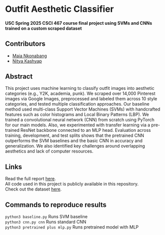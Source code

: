 # Outfit Aesthetic Classifier
#### USC Spring 2025 CSCI 467 course final project using SVMs and CNNs trained on a custom scraped dataset

## Contributors
- [Maia Nkonabang](https://github.com/maiankona)
- [Nitya Kashyap](https://github.com/nityakashyap7)


## Abstract
This project uses machine learning to classify outfit images into aesthetic categories (e.g., Y2K, academia, punk). We scraped over 14,000 Pinterest images via Google Images, preprocessed and labeled them across 10 style categories, and tested multiple classification approaches. Our baseline method used multi-class Support Vector Machines (SVMs) with handcrafted features such as color histograms and Local Binary Patterns (LBP). We trained a convolutional neural network (CNN) from scratch using PyTorch for our main models. Also, we experimented with transfer learning via a pre-trained ResNet backbone connected to an MLP head. Evaluation across training, development, and test splits shows that the pretrained CNN outperforms the SVM baselines and the basic CNN in accuracy and generalization. We also identified key challenges around overlapping aesthetics and lack of computer resources. 


## Links
Read the full report [here](https://github.com/nityakashyap7/outfit-aesthetic-classifier/blob/main/CSCI_467_Project_Final_Report.pdf).  
All code used in this project is publicly available in this repository.   
Check out the dataset [here](https://doi.org/10.5281/zenodo.15164901).   

## Commands to reproduce results
`python3 baseline.py` Runs SVM baseline  
`python3 cnn.py cnn` Runs standard CNN  
`python3 pretrained plus mlp.py` Runs pretrained model with MLP  

